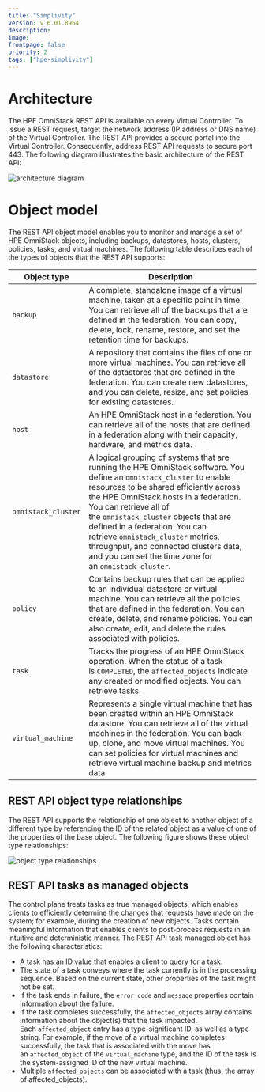 ```yaml
---
title: "Simplivity"
version: v 6.01.8964
description:
image: 
frontpage: false
priority: 2
tags: ["hpe-simplivity"]
---
```

Architecture
============

The HPE OmniStack REST API is available on every Virtual Controller. To issue a REST request, target the network address (IP address or DNS name) of the Virtual Controller. The REST API provides a secure portal into the Virtual Controller. Consequently, address REST API requests to secure port 443. The following diagram illustrates the basic architecture of the REST API:

![architecture diagram](https://developer.hpe.com/uploads/media/2018/7/svt-rest-api-arch-1532712778003.png)

Object model
============

The REST API object model enables you to monitor and manage a set of HPE OmniStack objects, including backups, datastores, hosts, clusters, policies, tasks, and virtual machines. The following table describes each of the types of objects that the REST API supports:

| Object type | Description |
| --- | --- |
| `backup` | A complete, standalone image of a virtual machine, taken at a specific point in time. You can retrieve all of the backups that are defined in the federation. You can copy, delete, lock, rename, restore, and set the retention time for backups. |
| `datastore` | A repository that contains the files of one or more virtual machines. You can retrieve all of the datastores that are defined in the federation. You can create new datastores, and you can delete, resize, and set policies for existing datastores. |
| `host` | An HPE OmniStack host in a federation. You can retrieve all of the hosts that are defined in a federation along with their capacity, hardware, and metrics data. |
| `omnistack_cluster` | A logical grouping of systems that are running the HPE OmniStack software. You define an `omnistack_cluster` to enable resources to be shared efficiently across the HPE OmniStack hosts in a federation. You can retrieve all of the `omnistack_cluster` objects that are defined in a federation. You can retrieve `omnistack_cluster` metrics, throughput, and connected clusters data, and you can set the time zone for an `omnistack_cluster`. |
| `policy` | Contains backup rules that can be applied to an individual datastore or virtual machine. You can retrieve all the policies that are defined in the federation. You can create, delete, and rename policies. You can also create, edit, and delete the rules associated with policies. |
| `task` | Tracks the progress of an HPE OmniStack operation. When the status of a task is `COMPLETED`, the `affected_objects` indicate any created or modified objects. You can retrieve tasks. |
| `virtual_machine` | Represents a single virtual machine that has been created within an HPE OmniStack datastore. You can retrieve all of the virtual machines in the federation. You can back up, clone, and move virtual machines. You can set policies for virtual machines and retrieve virtual machine backup and metrics data. |

REST API object type relationships
----------------------------------

The REST API supports the relationship of one object to another object of a different type by referencing the ID of the related object as a value of one of the properties of the base object. The following figure shows these object type relationships:

![object type relationships](https://developer.hpe.com/uploads/media/2018/7/svt-rest-api-object-type-relationships-1532712788492.png)

REST API tasks as managed objects
---------------------------------

The control plane treats tasks as true managed objects, which enables clients to efficiently determine the changes that requests have made on the system; for example, during the creation of new objects. Tasks contain meaningful information that enables clients to post-process requests in an intuitive and deterministic manner. The REST API task managed object has the following characteristics:

- A task has an ID value that enables a client to query for a task.
- The state of a task conveys where the task currently is in the processing sequence. Based on the current state, other properties of the task might not be set.
- If the task ends in failure, the `error_code` and `message` properties contain information about the failure.
- If the task completes successfully, the `affected_objects` array contains information about the object(s) that the task impacted. Each `affected_object` entry has a type-significant ID, as well as a type string. For example, if the move of a virtual machine completes successfully, the task that is associated with the move has an `affected_object` of the `virtual_machine` type, and the ID of the task is the system-assigned ID of the new virtual machine.
- Multiple `affected_objects` can be associated with a task (thus, the array of affected_objects).